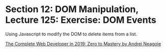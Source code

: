 # Section 12: DOM Manipulation, Lecture 125: Exercise: DOM Events
Using Javascript to modify the DOM to delete items from a list.

[The Complete Web Developer in 2019: Zero to Mastery by Andrei Neagoie](https://www.udemy.com/the-complete-web-developer-in-2018/)
